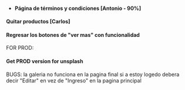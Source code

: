 * #### Página de términos y condiciones [Antonio - 90%]
#### Quitar productos [Carlos]
#### Regresar los botones de "ver mas" con funcionalidad


FOR PROD:
#### Get PROD version for unsplash

BUGS:
la galeria no funciona en la pagina final
si a estoy logedo debera decir "Editar" en vez de "Ingreso" en la pagina principal